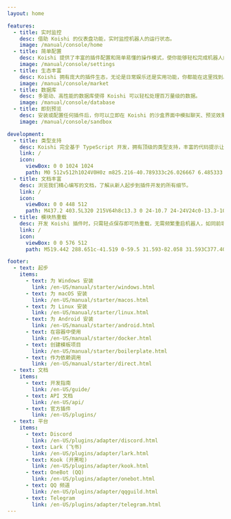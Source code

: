 ```yaml
---
layout: home

features:
  - title: 实时监控
    desc: 借助 Koishi 的仪表盘功能，实时监控机器人的运行状态。
    image: /manual/console/home
  - title: 简单配置
    desc: Koishi 提供了丰富的插件配置和简单易懂的操作模式，使你能够轻松完成机器人的定制化。
    image: /manual/console/settings
  - title: 生态丰富
    desc: Koishi 拥有庞大的插件生态，无论是日常娱乐还是实用功能，你都能在这里找到。
    image: /manual/console/market
  - title: 数据库
    desc: 多驱动、高性能的数据库使得 Koishi 可以轻松处理百万量级的数据。
    image: /manual/console/database
  - title: 即刻预览
    desc: 安装或配置任何插件后，你可以立即在 Koishi 的沙盒界面中模拟聊天、预览效果。
    image: /manual/console/sandbox

development:
  - title: 类型支持
    desc: Koishi 完全基于 TypeScript 开发，拥有顶级的类型支持，丰富的代码提示让你在编写代码的时候甚至无需查看文档。
    link: /
    icon:
      viewBox: 0 0 1024 1024
      path: M0 512v512h1024V0H0z m825.216-40.789333c26.026667 6.485333 45.824 18.048 64.042667 36.906666 9.429333 10.069333 23.424 28.416 24.533333 32.853334 0.341333 1.28-44.202667 31.146667-71.168 47.914666-0.981333 0.64-4.906667-3.584-9.258667-10.069333-13.226667-19.2-27.008-27.477333-48.128-28.928-31.061333-2.133333-51.029333 14.122667-50.858666 41.258667a37.546667 37.546667 0 0 0 4.352 19.2c6.826667 14.122667 19.541333 22.613333 59.306666 39.808 73.344 31.573333 104.704 52.352 124.202667 81.92 21.76 32.981333 26.666667 85.674667 11.861333 124.842666-16.213333 42.581333-56.533333 71.509333-113.28 81.066667-17.536 3.114667-59.136 2.645333-77.994666-0.768-41.130667-7.338667-80.128-27.648-104.192-54.314667-9.429333-10.368-27.818667-37.546667-26.666667-39.466666a67.413333 67.413333 0 0 1 9.386667-6.016c4.608-2.602667 21.802667-12.544 38.058666-21.973334l29.44-17.066666 6.186667 9.130666c8.618667 13.141333 27.434667 31.189333 38.826667 37.205334 32.682667 17.237333 77.525333 14.805333 99.626666-5.034667a37.674667 37.674667 0 0 0 13.354667-30.72c0-11.861333-1.493333-17.066667-7.68-26.026667-7.936-11.349333-24.192-20.906667-70.357333-40.96-52.821333-22.741333-75.562667-36.864-96.384-59.306666a135.04 135.04 0 0 1-28.117334-51.2c-3.882667-14.464-4.864-50.730667-1.792-65.322667 10.88-51.072 49.408-86.613333 105.002667-97.194667 18.048-3.413333 59.989333-2.133333 77.696 2.261334z m-240.384 42.752l0.341333 41.941333H451.84v378.709333H357.546667v-378.709333H224.341333v-41.130667c0-22.784 0.469333-41.813333 1.109334-42.24 0.512-0.682667 81.621333-1.024 179.925333-0.853333l178.986667 0.512z
  - title: 文档丰富
    desc: 浏览我们精心编写的文档，了解从新人起步到插件开发的所有细节。
    link: /
    icon:
      viewBox: 0 0 448 512
      path: M437.2 403.5L320 215V64h8c13.3 0 24-10.7 24-24V24c0-13.3-10.7-24-24-24H120c-13.3 0-24 10.7-24 24v16c0 13.3 10.7 24 24 24h8v151L10.8 403.5C-18.5 450.6 15.3 512 70.9 512h306.2c55.7 0 89.4-61.5 60.1-108.5zM137.9 320l48.2-77.6c3.7-5.2 5.8-11.6 5.8-18.4V64h64v160c0 6.9 2.2 13.2 5.8 18.4l48.2 77.6h-172z
  - title: 模块热重载
    desc: 开发 Koishi 插件时，只需轻点保存即可热重载，无需频繁重启机器人，如同前端开发一样丝滑顺畅。
    link: /
    icon:
      viewBox: 0 0 576 512
      path: M519.442 288.651c-41.519 0-59.5 31.593-82.058 31.593C377.409 320.244 432 144 432 144s-196.288 80-196.288-3.297c0-35.827 36.288-46.25 36.288-85.985C272 19.216 243.885 0 210.539 0c-34.654 0-66.366 18.891-66.366 56.346 0 41.364 31.711 59.277 31.711 81.75C175.885 207.719 0 166.758 0 166.758v333.237s178.635 41.047 178.635-28.662c0-22.473-40-40.107-40-81.471 0-37.456 29.25-56.346 63.577-56.346 33.673 0 61.788 19.216 61.788 54.717 0 39.735-36.288 50.158-36.288 85.985 0 60.803 129.675 25.73 181.23 25.73 0 0-34.725-120.101 25.827-120.101 35.962 0 46.423 36.152 86.308 36.152C556.712 416 576 387.99 576 354.443c0-34.199-18.962-65.792-56.558-65.792z

footer:
  - text: 起步
    items:
      - text: 为 Windows 安装
        link: /en-US/manual/starter/windows.html
      - text: 为 macOS 安装
        link: /en-US/manual/starter/macos.html
      - text: 为 Linux 安装
        link: /en-US/manual/starter/linux.html
      - text: 为 Android 安装
        link: /en-US/manual/starter/android.html
      - text: 在容器中使用
        link: /en-US/manual/starter/docker.html
      - text: 创建模板项目
        link: /en-US/manual/starter/boilerplate.html
      - text: 作为依赖调用
        link: /en-US/manual/starter/direct.html
  - text: 文档
    items:
      - text: 开发指南
        link: /en-US/guide/
      - text: API 文档
        link: /en-US/api/
      - text: 官方插件
        link: /en-US/plugins/
  - text: 平台
    items:
      - text: Discord
        link: /en-US/plugins/adapter/discord.html
      - text: Lark (飞书)
        link: /en-US/plugins/adapter/lark.html
      - text: Kook (开黑啦)
        link: /en-US/plugins/adapter/kook.html
      - text: OneBot (QQ)
        link: /en-US/plugins/adapter/onebot.html
      - text: QQ 频道
        link: /en-US/plugins/adapter/qqguild.html
      - text: Telegram
        link: /en-US/plugins/adapter/telegram.html
---
```

